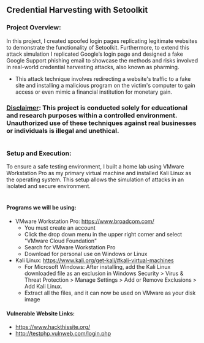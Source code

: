 ## Credential Harvesting with Setoolkit

### Project Overview:
In this project, I created spoofed login pages replicating legitimate websites to demonstrate the functionality of Setoolkit. Furthermore, to extend this attack simulation I replicated Google’s login page and designed a fake Google Support phishing email to showcase the methods and risks involved in real-world credential harvesting attacks, also known as pharming. 
- This attack technique involves redirecting a website's traffic to a fake site and installing a malicious program on the victim's computer to gain access or even mimic a financial institution for monetary gain.

### <ins>Disclaimer</ins>: This project is conducted solely for educational and research purposes within a controlled environment. Unauthorized use of these techniques against real businesses or individuals is illegal and unethical.

#

### Setup and Execution:
To ensure a safe testing environment, I built a home lab using VMware Workstation Pro as my primary virtual machine and installed Kali Linux as the operating system. This setup allows the simulation of attacks in an isolated and secure environment.

#

#### Programs we will be using: 
- VMware Workstation Pro: https://www.broadcom.com/
  - You must create an account
  - Click the drop down menu in the upper right corner and select "VMware Cloud Foundation"
  - Search for VMware Workstation Pro
  - Download for personal use on Windows or Linux
- Kali Linux: https://www.kali.org/get-kali/#kali-virtual-machines
  - For Microsoft Windows: After installing, add the Kali Linux downloaded file as an exclusion in Windows Security > Virus & Threat Protection > Manage Settings > Add or Remove Exclusions > Add Kali Linux.
  - Extract all the files, and it can now be used on VMware as your disk image

#### Vulnerable Website Links:
  - https://www.hackthissite.org/
  - http://testphp.vulnweb.com/login.php 
